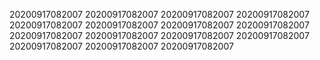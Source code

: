 20200917082007
20200917082007
20200917082007
20200917082007
20200917082007
20200917082007
20200917082007
20200917082007
20200917082007
20200917082007
20200917082007
20200917082007
20200917082007
20200917082007
20200917082007
